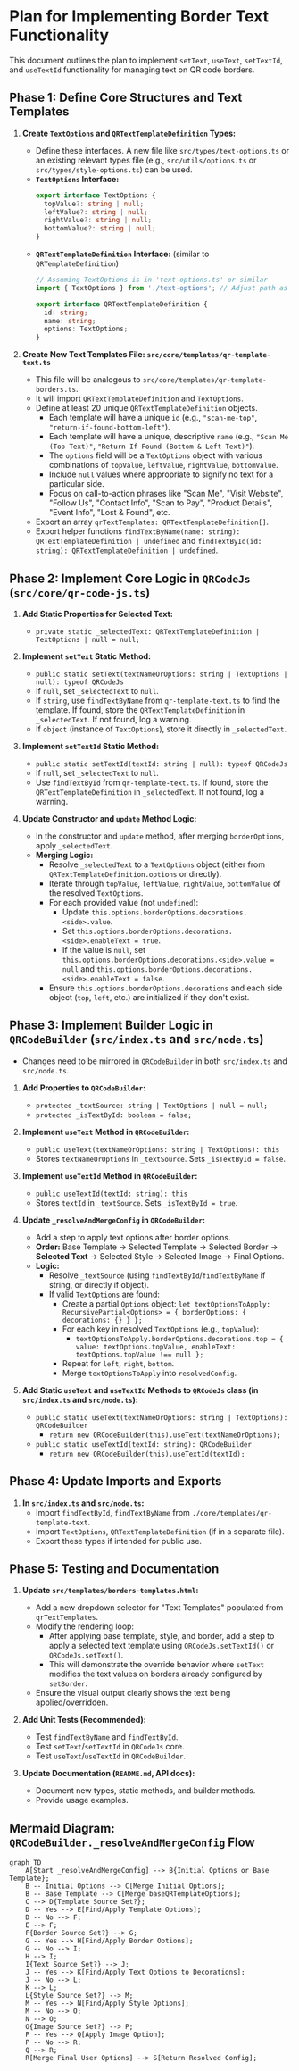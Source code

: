 # Plan for Implementing Border Text Functionality

This document outlines the plan to implement `setText`, `useText`, `setTextId`, and `useTextId` functionality for managing text on QR code borders.

## Phase 1: Define Core Structures and Text Templates

1.  **Create `TextOptions` and `QRTextTemplateDefinition` Types:**
    *   Define these interfaces. A new file like `src/types/text-options.ts` or an existing relevant types file (e.g., `src/utils/options.ts` or `src/types/style-options.ts`) can be used.
    *   **`TextOptions` Interface:**
        ```typescript
        export interface TextOptions {
          topValue?: string | null;
          leftValue?: string | null;
          rightValue?: string | null;
          bottomValue?: string | null;
        }
        ```
    *   **`QRTextTemplateDefinition` Interface:** (similar to `QRTemplateDefinition`)
        ```typescript
        // Assuming TextOptions is in 'text-options.ts' or similar
        import { TextOptions } from './text-options'; // Adjust path as needed

        export interface QRTextTemplateDefinition {
          id: string;
          name: string;
          options: TextOptions;
        }
        ```

2.  **Create New Text Templates File: `src/core/templates/qr-template-text.ts`**
    *   This file will be analogous to `src/core/templates/qr-template-borders.ts`.
    *   It will import `QRTextTemplateDefinition` and `TextOptions`.
    *   Define at least 20 unique `QRTextTemplateDefinition` objects.
        *   Each template will have a unique `id` (e.g., `"scan-me-top"`, `"return-if-found-bottom-left"`).
        *   Each template will have a unique, descriptive `name` (e.g., `"Scan Me (Top Text)"`, `"Return If Found (Bottom & Left Text)"`).
        *   The `options` field will be a `TextOptions` object with various combinations of `topValue`, `leftValue`, `rightValue`, `bottomValue`.
        *   Include `null` values where appropriate to signify no text for a particular side.
        *   Focus on call-to-action phrases like "Scan Me", "Visit Website", "Follow Us", "Contact Info", "Scan to Pay", "Product Details", "Event Info", "Lost & Found", etc.
    *   Export an array `qrTextTemplates: QRTextTemplateDefinition[]`.
    *   Export helper functions `findTextByName(name: string): QRTextTemplateDefinition | undefined` and `findTextById(id: string): QRTextTemplateDefinition | undefined`.

## Phase 2: Implement Core Logic in `QRCodeJs` (`src/core/qr-code-js.ts`)

1.  **Add Static Properties for Selected Text:**
    *   `private static _selectedText: QRTextTemplateDefinition | TextOptions | null = null;`

2.  **Implement `setText` Static Method:**
    *   `public static setText(textNameOrOptions: string | TextOptions | null): typeof QRCodeJs`
    *   If `null`, set `_selectedText` to `null`.
    *   If `string`, use `findTextByName` from `qr-template-text.ts` to find the template. If found, store the `QRTextTemplateDefinition` in `_selectedText`. If not found, log a warning.
    *   If `object` (instance of `TextOptions`), store it directly in `_selectedText`.

3.  **Implement `setTextId` Static Method:**
    *   `public static setTextId(textId: string | null): typeof QRCodeJs`
    *   If `null`, set `_selectedText` to `null`.
    *   Use `findTextById` from `qr-template-text.ts`. If found, store the `QRTextTemplateDefinition` in `_selectedText`. If not found, log a warning.

4.  **Update Constructor and `update` Method Logic:**
    *   In the constructor and `update` method, after merging `borderOptions`, apply `_selectedText`.
    *   **Merging Logic:**
        *   Resolve `_selectedText` to a `TextOptions` object (either from `QRTextTemplateDefinition.options` or directly).
        *   Iterate through `topValue`, `leftValue`, `rightValue`, `bottomValue` of the resolved `TextOptions`.
        *   For each provided value (not `undefined`):
            *   Update `this.options.borderOptions.decorations.<side>.value`.
            *   Set `this.options.borderOptions.decorations.<side>.enableText = true`.
            *   If the value is `null`, set `this.options.borderOptions.decorations.<side>.value = null` and `this.options.borderOptions.decorations.<side>.enableText = false`.
        *   Ensure `this.options.borderOptions.decorations` and each side object (`top`, `left`, etc.) are initialized if they don't exist.

## Phase 3: Implement Builder Logic in `QRCodeBuilder` (`src/index.ts` and `src/node.ts`)

*   Changes need to be mirrored in `QRCodeBuilder` in both `src/index.ts` and `src/node.ts`.

1.  **Add Properties to `QRCodeBuilder`:**
    *   `protected _textSource: string | TextOptions | null = null;`
    *   `protected _isTextById: boolean = false;`

2.  **Implement `useText` Method in `QRCodeBuilder`:**
    *   `public useText(textNameOrOptions: string | TextOptions): this`
    *   Stores `textNameOrOptions` in `_textSource`. Sets `_isTextById = false`.

3.  **Implement `useTextId` Method in `QRCodeBuilder`:**
    *   `public useTextId(textId: string): this`
    *   Stores `textId` in `_textSource`. Sets `_isTextById = true`.

4.  **Update `_resolveAndMergeConfig` in `QRCodeBuilder`:**
    *   Add a step to apply text options after border options.
    *   **Order:** Base Template -> Selected Template -> Selected Border -> **Selected Text** -> Selected Style -> Selected Image -> Final Options.
    *   **Logic:**
        *   Resolve `_textSource` (using `findTextById`/`findTextByName` if string, or directly if object).
        *   If valid `TextOptions` are found:
            *   Create a partial `Options` object: `let textOptionsToApply: RecursivePartial<Options> = { borderOptions: { decorations: {} } };`
            *   For each key in resolved `TextOptions` (e.g., `topValue`):
                *   `textOptionsToApply.borderOptions.decorations.top = { value: textOptions.topValue, enableText: textOptions.topValue !== null };`
            *   Repeat for `left`, `right`, `bottom`.
            *   Merge `textOptionsToApply` into `resolvedConfig`.

5.  **Add Static `useText` and `useTextId` Methods to `QRCodeJs` class (in `src/index.ts` and `src/node.ts`):**
    *   `public static useText(textNameOrOptions: string | TextOptions): QRCodeBuilder`
        *   `return new QRCodeBuilder(this).useText(textNameOrOptions);`
    *   `public static useTextId(textId: string): QRCodeBuilder`
        *   `return new QRCodeBuilder(this).useTextId(textId);`

## Phase 4: Update Imports and Exports

1.  **In `src/index.ts` and `src/node.ts`:**
    *   Import `findTextById`, `findTextByName` from `./core/templates/qr-template-text`.
    *   Import `TextOptions`, `QRTextTemplateDefinition` (if in a separate file).
    *   Export these types if intended for public use.

## Phase 5: Testing and Documentation

1.  **Update `src/templates/borders-templates.html`:**
    *   Add a new dropdown selector for "Text Templates" populated from `qrTextTemplates`.
    *   Modify the rendering loop:
        *   After applying base template, style, and border, add a step to apply a selected text template using `QRCodeJs.setTextId()` or `QRCodeJs.setText()`.
        *   This will demonstrate the override behavior where `setText` modifies the text values on borders already configured by `setBorder`.
    *   Ensure the visual output clearly shows the text being applied/overridden.

2.  **Add Unit Tests (Recommended):**
    *   Test `findTextByName` and `findTextById`.
    *   Test `setText`/`setTextId` in `QRCodeJs` core.
    *   Test `useText`/`useTextId` in `QRCodeBuilder`.

3.  **Update Documentation (`README.md`, API docs):**
    *   Document new types, static methods, and builder methods.
    *   Provide usage examples.

## Mermaid Diagram: `QRCodeBuilder._resolveAndMergeConfig` Flow

```mermaid
graph TD
    A[Start _resolveAndMergeConfig] --> B{Initial Options or Base Template};
    B -- Initial Options --> C[Merge Initial Options];
    B -- Base Template --> C[Merge baseQRTemplateOptions];
    C --> D{Template Source Set?};
    D -- Yes --> E[Find/Apply Template Options];
    D -- No --> F;
    E --> F;
    F{Border Source Set?} --> G;
    G -- Yes --> H[Find/Apply Border Options];
    G -- No --> I;
    H --> I;
    I{Text Source Set?} --> J;
    J -- Yes --> K[Find/Apply Text Options to Decorations];
    J -- No --> L;
    K --> L;
    L{Style Source Set?} --> M;
    M -- Yes --> N[Find/Apply Style Options];
    M -- No --> O;
    N --> O;
    O{Image Source Set?} --> P;
    P -- Yes --> Q[Apply Image Option];
    P -- No --> R;
    Q --> R;
    R[Merge Final User Options] --> S[Return Resolved Config];
